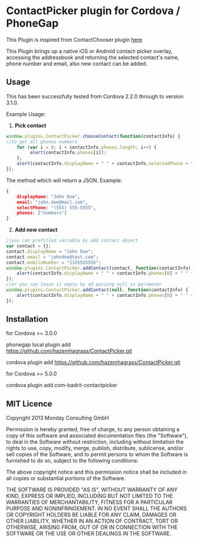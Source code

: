 # ContactPicker plugin for Cordova / PhoneGap

This Plugin is inspired from ContactChooser plugin [here](https://github.com/monday-consulting/ContactChooser)

This Plugin brings up a native iOS or Android contact-picker overlay, accessing the addressbook and returning the selected contact's name, phone number and email, also new contact can be added.
## Usage

This has been successfully tested from Cordova 2.2.0 through to version 3.1.0.

Example Usage: 

1. **Pick contact**

```js
window.plugins.ContactPicker.chooseContact(function(contactInfo) {
//to get all phones numbers
    for (var i = 0; i < contactInfo.phones.length; i++) {
	     alert(contactInfo.phones[i]);
    };
    alert(contactInfo.displayName + " " + contactInfo.selectedPhone + " " + contactInfo.phones[0] + " " + contactInfo.email);
});
```

The method which will return a JSON. Example:

```json
{
    displayName: "John Doe",
    email: "john.doe@mail.com",
    selectPhone: "(555) 555-5555",
    phones: ["numbers"]
}
```
2. **Add new contact**

```js
//you can prefilled variable by add contact object 
var contact = {};
contact.displayName = "John Doe";
contact.email = "johndoe@test.com";
contact.mobileNumber = "1155555555";
window.plugins.ContactPicker.addContact(contact, function(contactInfo) {
    alert(contactInfo.displayName + " " + contactInfo.phones[0] + " " + contactInfo.email);
});
//or you can leave it empty by ad passing null in parameter
window.plugins.ContactPicker.addContact(null, function(contactInfo) {
    alert(contactInfo.displayName + " " + contactInfo.phones[0] + " " + contactInfo.email);
});
```
## Installation 

for Cordova >= 3.0.0

phonegap local plugin add https://github.com/hazemhagrass/ContactPicker.git

cordova plugin add https://github.com/hazemhagrass/ContactPicker.git

for Cordova >= 5.0.0

cordova plugin add com-badrit-contactpicker

## MIT Licence

Copyright 2013 Monday Consulting GmbH

Permission is hereby granted, free of charge, to any person obtaining
a copy of this software and associated documentation files (the
"Software"), to deal in the Software without restriction, including
without limitation the rights to use, copy, modify, merge, publish,
distribute, sublicense, and/or sell copies of the Software, and to
permit persons to whom the Software is furnished to do so, subject to
the following conditions:

The above copyright notice and this permission notice shall be
included in all copies or substantial portions of the Software.

THE SOFTWARE IS PROVIDED "AS IS", WITHOUT WARRANTY OF ANY KIND,
EXPRESS OR IMPLIED, INCLUDING BUT NOT LIMITED TO THE WARRANTIES OF
MERCHANTABILITY, FITNESS FOR A PARTICULAR PURPOSE AND
NONINFRINGEMENT. IN NO EVENT SHALL THE AUTHORS OR COPYRIGHT HOLDERS BE
LIABLE FOR ANY CLAIM, DAMAGES OR OTHER LIABILITY, WHETHER IN AN ACTION
OF CONTRACT, TORT OR OTHERWISE, ARISING FROM, OUT OF OR IN CONNECTION
WITH THE SOFTWARE OR THE USE OR OTHER DEALINGS IN THE SOFTWARE.
